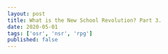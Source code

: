 ```yaml
---
layout: post
title: What is the New School Revolution? Part 3.
date: 2020-05-01
tags: ['osr', 'nsr', 'rpg']
published: false
---
```

